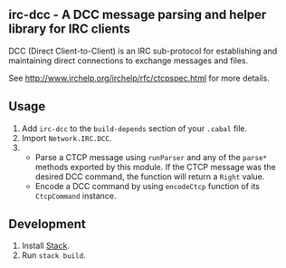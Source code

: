 ## irc-dcc - A DCC message parsing and helper library for IRC clients

DCC (Direct Client-to-Client) is an IRC sub-protocol for establishing
and maintaining direct connections to exchange messages and files.

See http://www.irchelp.org/irchelp/rfc/ctcpspec.html for more details.

## Usage

1. Add `irc-dcc` to the `build-depends` section of your `.cabal` file.
1. Import `Network.IRC.DCC`.
1.  * Parse a CTCP message using `runParser` and any of the `parse*`
      methods exported by this module. If the CTCP message was the
      desired DCC command, the function will return a `Right` value.
    * Encode a DCC command by using `encodeCtcp` function of its
      `CtcpCommand` instance.

## Development

1. Install [Stack](http://docs.haskellstack.org/en/stable/README/).
2. Run `stack build`.
